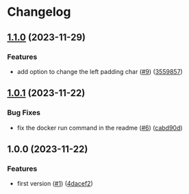 # Changelog

## [1.1.0](https://github.com/allisson/secure-qrcode/compare/v1.0.1...v1.1.0) (2023-11-29)


### Features

* add option to change the left padding char ([#9](https://github.com/allisson/secure-qrcode/issues/9)) ([3559857](https://github.com/allisson/secure-qrcode/commit/355985718bd9ea5f7833088e63a49cb7048e4ed8))

## [1.0.1](https://github.com/allisson/secure-qrcode/compare/v1.0.0...v1.0.1) (2023-11-22)


### Bug Fixes

* fix the docker run command in the readme ([#6](https://github.com/allisson/secure-qrcode/issues/6)) ([cabd90d](https://github.com/allisson/secure-qrcode/commit/cabd90d55b44b8bd24fdaeea9b060bf5962986dd))

## 1.0.0 (2023-11-22)


### Features

* first version ([#1](https://github.com/allisson/secure-qrcode/issues/1)) ([4dacef2](https://github.com/allisson/secure-qrcode/commit/4dacef21043139039c092a05e4541db5364535da))
